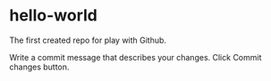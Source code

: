 # hello-world
The first created repo for play with Github.


Write a commit message that describes your changes.
Click Commit changes button.
